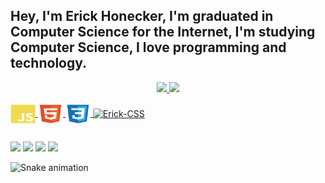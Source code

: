 
## Hey, I'm Erick Honecker, I'm graduated in Computer Science for the Internet, I'm studying Computer Science, I love programming and technology.
  

<div align="center">
  <a href="https://github.com/erickhonecker">
  <img height="100em" src="https://github-readme-stats.vercel.app/api?username=erickhonecker&show_icons=true&theme=dracula&include_all_commits=true&count_private=true"/>
  <img height="100" src="https://github-readme-stats.vercel.app/api/top-langs/?username=erickhonecker&layout=compact&langs_count=7&theme=dracula"/>
</div>

<div style="display: inline_block"><br>
  <img align="center" alt="Erick-Js" height="30" width="40" src="https://raw.githubusercontent.com/devicons/devicon/master/icons/javascript/javascript-plain.svg">
  <img align="center" alt="Erick-HTML" height="30" width="40" src="https://raw.githubusercontent.com/devicons/devicon/master/icons/html5/html5-original.svg">
  <img align="center" alt="Erick-CSS" height="30" width="40" src="https://raw.githubusercontent.com/devicons/devicon/master/icons/css3/css3-original.svg">
  <img align="center" alt="Erick-CSS" height="45" width="55" src="https://cdn.jsdelivr.net/gh/devicons/devicon/icons/java/java-original-wordmark.svg" />

  
  ##
 
<div> 
 
  <a href="https://instagram.com/erick_honecker" target="_blank"><img src="https://img.shields.io/badge/-Instagram-%23E4405F?style=for-the-badge&logo=instagram&logoColor=white" target="_blank"></a>
 <a href="https://twitter.com/erick_honecker" target="_blank"><img src="https://img.shields.io/badge/Twitter-1DA1F2?style=for-the-badge&logo=twitter&logoColor=white" target="_blank"></a> 
  <a href = "mailto:honecker1995@gmail.com"><img src="https://img.shields.io/badge/-Gmail-%23333?style=for-the-badge&logo=gmail&logoColor=white" target="_blank"></a>
  <a href="https://www.linkedin.com/in/erick-honecker" target="_blank"><img src="https://img.shields.io/badge/-LinkedIn-%230077B5?style=for-the-badge&logo=linkedin&logoColor=white" target="_blank"></a> 
 
  ![Snake animation](https://github.com/erickhonecker/erickhonecker/blob/output/github-contribution-grid-snake.svg)
 
</div>

